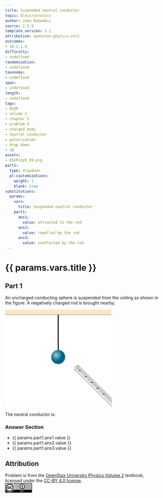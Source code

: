 ```yaml
---
title: Suspended neutral conductor
topic: Electrostatics
author: Jake Bobowksi
source: 2.5.9
template_version: 1.1
attribution: openstax-physics-vol2
outcomes:
- 18.2.1.0
difficulty:
- undefined
randomization:
- undefined
taxonomy:
- undefined
span:
- undefined
length:
- undefined
tags:
- OSUP
- volume 2
- chapter 5
- problem 9
- charged body
- neutral conductor
- polarization
- drop down
- JB
assets:
- OSUPv2p5_09.png
part1:
  type: dropdown
  pl-customizations:
    weight: 1
    blank: true
substitutions:
  params:
    vars:
      title: Suspended neutral conductor
    part1:
      ans1:
        value: attracted to the rod
      ans2:
        value: repelled by the rod
      ans3:
        value: unaffected by the rod
---
```

# {{ params.vars.title }}

## Part 1

An uncharged conducting sphere is suspended from the ceiling as shown in the figure.
A negatively charged rod is brought nearby.

<img src="OSUPv2p5_09.png" width=350 alt="A neutral conductor suspended from the ceiling with a charged rod nearby.">

The neutral conductor is:

### Answer Section

- {{ params.part1.ans1.value }}
- {{ params.part1.ans2.value }}
- {{ params.part1.ans3.value }}

## Attribution

Problem is from the [OpenStax University Physics Volume 2](https://openstax.org/details/books/university-physics-volume-2) textbook, licensed under the [CC-BY 4.0 license](https://creativecommons.org/licenses/by/4.0/).<br>![Image representing the Creative Commons 4.0 BY license.](https://raw.githubusercontent.com/firasm/bits/master/by.png)